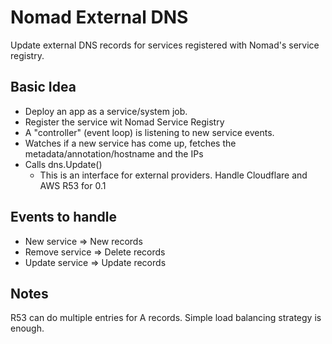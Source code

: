 # Nomad External DNS

Update external DNS records for services registered with Nomad's service registry.

## Basic Idea

- Deploy an app as a service/system job.
- Register the service wit Nomad Service Registry
- A "controller" (event loop) is listening to new service events.
- Watches if a new service has come up, fetches the metadata/annotation/hostname and the IPs
- Calls dns.Update()
  - This is an interface for external providers. Handle Cloudflare and AWS R53 for 0.1

## Events to handle

- New service => New records 
- Remove service => Delete records
- Update service => Update records

## Notes

R53 can do multiple entries for A records. Simple load balancing strategy is enough.
